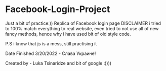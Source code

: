 # Facebook-Login-Project

Just a bit of practice:))
Replica of Facebook login page
DISCLAIMER
i tried to 100% match everything to real website, even tried to not use all of new fancy methods,
hence why i have used bit of old style code.

P.S i know that js is a mess, still practising it

Date Finished 3/20/2022 - Слава Украине!

Created by - Luka Tsinaridze and bit of google :))))
